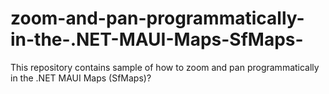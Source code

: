 # zoom-and-pan-programmatically-in-the-.NET-MAUI-Maps-SfMaps-
This repository contains sample of how to zoom and pan programmatically in the .NET MAUI Maps (SfMaps)?
